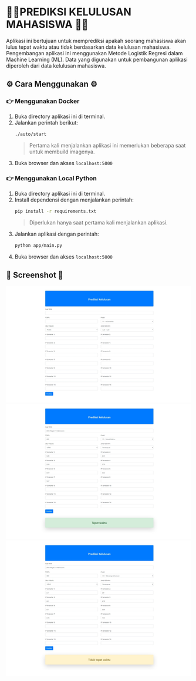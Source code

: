 # 👩‍🎓PREDIKSI KELULUSAN MAHASISWA 🧑‍🎓

Aplikasi ini bertujuan untuk memprediksi apakah seorang mahasiswa akan lulus tepat waktu atau tidak berdasarkan data kelulusan mahasiswa. Pengembangan aplikasi ini menggunakan Metode Logistik Regresi dalam Machine Learning (ML). Data yang digunakan untuk pembangunan aplikasi diperoleh dari data kelulusan mahasiswa.

## ⚙️ Cara Menggunakan ⚙️

### 👉 Menggunakan Docker

1. Buka directory aplikasi ini di terminal.
2. Jalankan perintah berikut:
   ```bash
   ./auto/start
   ```
   > Pertama kali menjalankan aplikasi ini memerlukan beberapa saat untuk membuild imagenya.
3. Buka browser dan akses `localhost:5000`

### 👉 Menggunakan Local Python

1. Buka directory aplikasi ini di terminal.
2. Install dependensi dengan menjalankan perintah:
   ```bash
   pip install -r requirements.txt
   ```
   > Diperlukan hanya saat pertama kali menjalankan aplikasi.
3. Jalankan aplikasi dengan perintah:
   ```bash
   python app/main.py
   ```
4. Buka browser dan akses `localhost:5000`


## 📸 Screenshot 📸
![Home](images/home.jpeg)
![Home](images/tepat_waktu.jpeg)
![Home](images/tidak_tepat_waktu.jpeg)